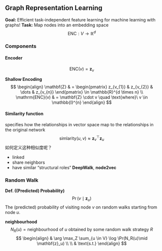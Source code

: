 ## Graph Representation Learning
**Goal:** Efficient task-independent feature learning for machine learning with graphs!
**Task:** Map nodes into an embedding space
$$
\mathrm{ENC}: V \to \mathbb{R}^d
$$
### Components
#### Encoder 
$$
\mathrm{ENC}(v) = \mathbf{z}_{v}
$$

**Shallow Encoding**
$$
\begin{align}
\mathbf{Z}  & = \begin{pmatrix}
z_{v_{1}} &  z_{v_{2}} & \dots & z_{v_{n}}
\end{pmatrix} \in \mathbb{R}^{d \times n} \\
\mathrm{ENC}(v)  & = \mathbf{Z} \cdot v \quad \text{where}\  v \in \mathbb{I}^{n}
\end{align}
$$
#### Similarity function 
specifies how the relationships in vector space map to the relationships in the original network
$$
\mathrm{simlarity}(u, v) \approx \mathbf{z}_{v}^{{\top}}\mathbf{z}_{u}
$$
如何定义这种相似度呢？
+ linked
+ share neighbors
+ have similar “structural roles“
**DeepWalk**, **node2vec**

### Random Walk

**Def. ((Predicted) Probability)** 
$$
\Pr(v\mid \mathbf{z}_u)
$$
The (predicted) probability of visiting node $v$ on random walks starting from node $u$.

**neighbourhood**
$$
N_R(u) = \text{neighbourhood of $u$ obtained by some random walk strategy $R$}
$$
$$
\begin{align}
 & \arg \max_Z \sum_{u \in V} \log \Pr(N_R(u)\mid \mathbf{z}_u) \\ \\
 & \text{s.t.} 
\end{align}
$$